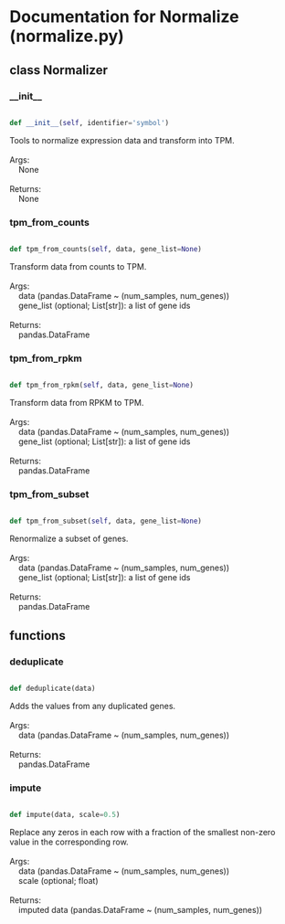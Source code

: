 # Documentation for Normalize (normalize.py)

## class Normalizer
### \_\_init\_\_
```py

def __init__(self, identifier='symbol')

```



Tools to normalize expression data and transform into TPM.<br /><br />Args:<br />&nbsp;&nbsp;&nbsp;&nbsp;None<br /><br />Returns:<br />&nbsp;&nbsp;&nbsp;&nbsp;None


### tpm\_from\_counts
```py

def tpm_from_counts(self, data, gene_list=None)

```



Transform data from counts to TPM.<br /><br />Args:<br />&nbsp;&nbsp;&nbsp;&nbsp;data (pandas.DataFrame ~ (num_samples, num_genes))<br />&nbsp;&nbsp;&nbsp;&nbsp;gene_list (optional; List[str]): a list of gene ids<br /><br />Returns:<br />&nbsp;&nbsp;&nbsp;&nbsp;pandas.DataFrame


### tpm\_from\_rpkm
```py

def tpm_from_rpkm(self, data, gene_list=None)

```



Transform data from RPKM to TPM.<br /><br />Args:<br />&nbsp;&nbsp;&nbsp;&nbsp;data (pandas.DataFrame ~ (num_samples, num_genes))<br />&nbsp;&nbsp;&nbsp;&nbsp;gene_list (optional; List[str]): a list of gene ids<br /><br />Returns:<br />&nbsp;&nbsp;&nbsp;&nbsp;pandas.DataFrame


### tpm\_from\_subset
```py

def tpm_from_subset(self, data, gene_list=None)

```



Renormalize a subset of genes.<br /><br />Args:<br />&nbsp;&nbsp;&nbsp;&nbsp;data (pandas.DataFrame ~ (num_samples, num_genes))<br />&nbsp;&nbsp;&nbsp;&nbsp;gene_list (optional; List[str]): a list of gene ids<br /><br />Returns:<br />&nbsp;&nbsp;&nbsp;&nbsp;pandas.DataFrame




## functions

### deduplicate
```py

def deduplicate(data)

```



Adds the values from any duplicated genes.<br /><br />Args:<br />&nbsp;&nbsp;&nbsp;&nbsp;data (pandas.DataFrame ~ (num_samples, num_genes))<br /><br />Returns:<br />&nbsp;&nbsp;&nbsp;&nbsp;pandas.DataFrame


### impute
```py

def impute(data, scale=0.5)

```



Replace any zeros in each row with a fraction of the smallest non-zero<br />value in the corresponding row.<br /><br />Args:<br />&nbsp;&nbsp;&nbsp;&nbsp;data (pandas.DataFrame ~ (num_samples, num_genes))<br />&nbsp;&nbsp;&nbsp;&nbsp;scale (optional; float)<br /><br />Returns:<br />&nbsp;&nbsp;&nbsp;&nbsp;imputed data (pandas.DataFrame ~ (num_samples, num_genes))

